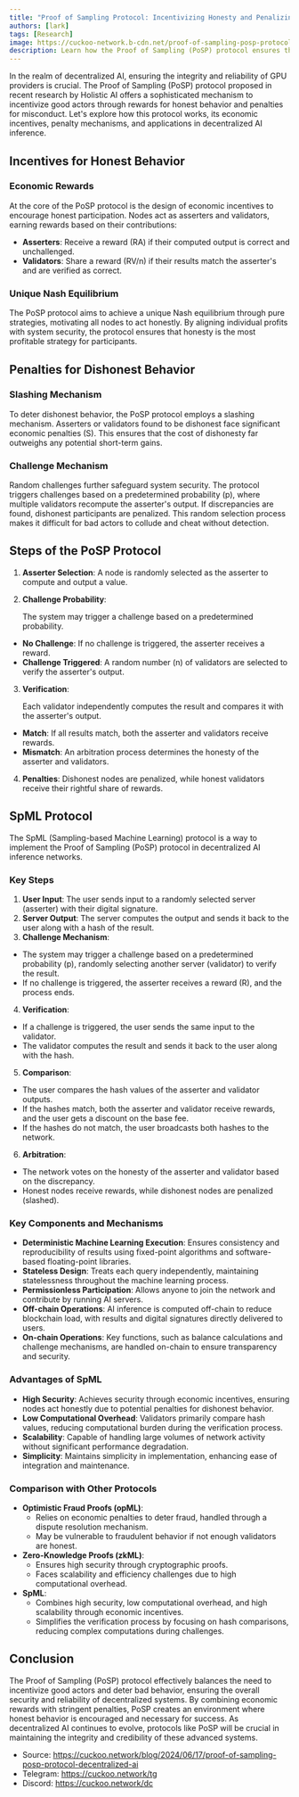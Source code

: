 ```yaml
---
title: "Proof of Sampling Protocol: Incentivizing Honesty and Penalizing Dishonesty in Decentralized AI Inference"
authors: [lark]
tags: [Research]
image: https://cuckoo-network.b-cdn.net/proof-of-sampling-posp-protocol-decentralized-ai.webp
description: Learn how the Proof of Sampling (PoSP) protocol ensures the security and reliability of decentralized AI inference systems by incentivizing honest behavior and penalizing dishonest behavior among GPU providers.
---
```


In the realm of decentralized AI, ensuring the integrity and reliability of GPU providers is crucial. The Proof of Sampling (PoSP) protocol proposed in recent research by Holistic AI offers a sophisticated mechanism to incentivize good actors through rewards for honest behavior and penalties for misconduct. Let's explore how this protocol works, its economic incentives, penalty mechanisms, and applications in decentralized AI inference.

## Incentives for Honest Behavior

### Economic Rewards

At the core of the PoSP protocol is the design of economic incentives to encourage honest participation. Nodes act as asserters and validators, earning rewards based on their contributions:

- **Asserters**: Receive a reward (RA) if their computed output is correct and unchallenged.
- **Validators**: Share a reward (RV/n) if their results match the asserter's and are verified as correct.

### Unique Nash Equilibrium

The PoSP protocol aims to achieve a unique Nash equilibrium through pure strategies, motivating all nodes to act honestly. By aligning individual profits with system security, the protocol ensures that honesty is the most profitable strategy for participants.

## Penalties for Dishonest Behavior

### Slashing Mechanism

To deter dishonest behavior, the PoSP protocol employs a slashing mechanism. Asserters or validators found to be dishonest face significant economic penalties (S). This ensures that the cost of dishonesty far outweighs any potential short-term gains.

### Challenge Mechanism

Random challenges further safeguard system security. The protocol triggers challenges based on a predetermined probability (p), where multiple validators recompute the asserter's output. If discrepancies are found, dishonest participants are penalized. This random selection process makes it difficult for bad actors to collude and cheat without detection.

## Steps of the PoSP Protocol

1. **Asserter Selection**: A node is randomly selected as the asserter to compute and output a value.

2. **Challenge Probability**:

   The system may trigger a challenge based on a predetermined probability.

  - **No Challenge**: If no challenge is triggered, the asserter receives a reward.
  - **Challenge Triggered**: A random number (n) of validators are selected to verify the asserter's output.

3. **Verification**:

   Each validator independently computes the result and compares it with the asserter's output.

  - **Match**: If all results match, both the asserter and validators receive rewards.
  - **Mismatch**: An arbitration process determines the honesty of the asserter and validators.

4. **Penalties**: Dishonest nodes are penalized, while honest validators receive their rightful share of rewards.

## SpML Protocol

The SpML (Sampling-based Machine Learning) protocol is a way to implement the Proof of Sampling (PoSP) protocol in decentralized AI inference networks.

### Key Steps

1. **User Input**: The user sends input to a randomly selected server (asserter) with their digital signature.
2. **Server Output**: The server computes the output and sends it back to the user along with a hash of the result.
3. **Challenge Mechanism**:
  - The system may trigger a challenge based on a predetermined probability (p), randomly selecting another server (validator) to verify the result.
  - If no challenge is triggered, the asserter receives a reward (R), and the process ends.
4. **Verification**:
  - If a challenge is triggered, the user sends the same input to the validator.
  - The validator computes the result and sends it back to the user along with the hash.
5. **Comparison**:
  - The user compares the hash values of the asserter and validator outputs.
  - If the hashes match, both the asserter and validator receive rewards, and the user gets a discount on the base fee.
  - If the hashes do not match, the user broadcasts both hashes to the network.
6. **Arbitration**:
  - The network votes on the honesty of the asserter and validator based on the discrepancy.
  - Honest nodes receive rewards, while dishonest nodes are penalized (slashed).

### Key Components and Mechanisms
- **Deterministic Machine Learning Execution**: Ensures consistency and reproducibility of results using fixed-point algorithms and software-based floating-point libraries.
- **Stateless Design**: Treats each query independently, maintaining statelessness throughout the machine learning process.
- **Permissionless Participation**: Allows anyone to join the network and contribute by running AI servers.
- **Off-chain Operations**: AI inference is computed off-chain to reduce blockchain load, with results and digital signatures directly delivered to users.
- **On-chain Operations**: Key functions, such as balance calculations and challenge mechanisms, are handled on-chain to ensure transparency and security.

### Advantages of SpML
- **High Security**: Achieves security through economic incentives, ensuring nodes act honestly due to potential penalties for dishonest behavior.
- **Low Computational Overhead**: Validators primarily compare hash values, reducing computational burden during the verification process.
- **Scalability**: Capable of handling large volumes of network activity without significant performance degradation.
- **Simplicity**: Maintains simplicity in implementation, enhancing ease of integration and maintenance.

### Comparison with Other Protocols
- **Optimistic Fraud Proofs (opML)**:
  - Relies on economic penalties to deter fraud, handled through a dispute resolution mechanism.
  - May be vulnerable to fraudulent behavior if not enough validators are honest.
- **Zero-Knowledge Proofs (zkML)**:
  - Ensures high security through cryptographic proofs.
  - Faces scalability and efficiency challenges due to high computational overhead.
- **SpML**:
  - Combines high security, low computational overhead, and high scalability through economic incentives.
  - Simplifies the verification process by focusing on hash comparisons, reducing complex computations during challenges.

## Conclusion

The Proof of Sampling (PoSP) protocol effectively balances the need to incentivize good actors and deter bad behavior, ensuring the overall security and reliability of decentralized systems. By combining economic rewards with stringent penalties, PoSP creates an environment where honest behavior is encouraged and necessary for success. As decentralized AI continues to evolve, protocols like PoSP will be crucial in maintaining the integrity and credibility of these advanced systems.

- Source: https://cuckoo.network/blog/2024/06/17/proof-of-sampling-posp-protocol-decentralized-ai
- Telegram: https://cuckoo.network/tg
- Discord: https://cuckoo.network/dc